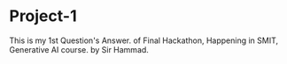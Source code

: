 # Project-1
This is my 1st Question's Answer. of Final Hackathon, Happening in SMIT, Generative AI course. by Sir Hammad.

